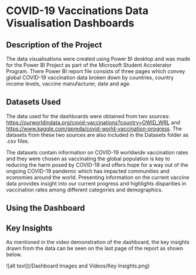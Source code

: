 # COVID-19 Vaccinations Data Visualisation Dashboards

## Description of the Project
The data visualisations were created using Power BI desktop and was made for the Power BI Project as part of the  Microsoft Student Accelerator Program. There Power BI report file consists of three pages which convey global COVID-19 vaccination data broken down by countries, country income levels, vaccine manufacturer, date and age. 

## Datasets Used
The data used for the dashboards were obtained from two sources: https://ourworldindata.org/covid-vaccinations?country=OWID_WRL and https://www.kaggle.com/gpreda/covid-world-vaccination-progress. The datasets from these two sources are also included in the Datasets folder as .csv files. 

The datasets contain information on COVID-19 worldwide vaccination rates and they were chosen as vaccinating the global population is key to reducing the harm posed by COVID-19 and offers hope for a way out of the ongoing COVID-19 pandemic which has impacted communities and economies around the world. Presenting information on the current vaccine data provides insight into our current progress and highlights disparities in vaccination rates among different categories and demographics.

## Using the Dashboard

## Key Insights
As mentioned in the video demonstration of the dashboard, the key insights drawn from the data can be seen on the last page of the report as shown below. 

![alt text](/Dashboard Images and Videos/Key Insights.png)
